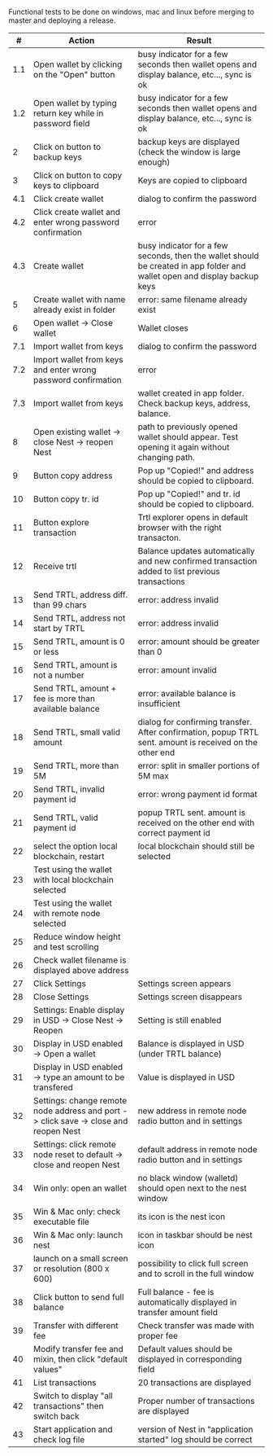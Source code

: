 Functional tests to be done on windows, mac and linux before merging to master and deploying a release.

\# | Action | Result
---|---|---
1.1 | Open wallet by clicking on the "Open" button | busy indicator for a few seconds then wallet opens and display balance, etc..., sync is ok
1.2 | Open wallet by typing return key while in password field | busy indicator for a few seconds then wallet opens and display balance, etc..., sync is ok
2 | Click on button to backup keys | backup keys are displayed (check the window is large enough)
3 | Click on button to copy keys to clipboard | Keys are copied to clipboard
4.1 | Click create wallet | dialog to confirm the password
4.2 | Click create wallet and enter wrong password confirmation | error
4.3 | Create wallet | busy indicator for a few seconds, then the wallet should be created in app folder and wallet open and display backup keys
5 | Create wallet with name already exist in folder | error: same filename already exist
6 | Open wallet -> Close wallet | Wallet closes
7.1 | Import wallet from keys | dialog to confirm the password
7.2 | Import wallet from keys and enter wrong password confirmation | error
7.3 | Import wallet from keys | wallet created in app folder. Check backup keys, address, balance.
8 | Open existing wallet -> close Nest -> reopen Nest | path to previously opened wallet should appear. Test opening it again without changing path. 
9 | Button copy address | Pop up "Copied!" and address should be copied to clipboard.
10 | Button copy tr. id | Pop up "Copied!" and tr. id should be copied to clipboard.
11 | Button explore transaction | Trtl explorer opens in default browser with the right transacton.
12 | Receive trtl | Balance updates automatically and new confirmed transaction added to list previous transactions
13 | Send TRTL, address diff. than 99 chars | error: address invalid
14 | Send TRTL, address not start by TRTL | error: address invalid
15 | Send TRTL, amount is 0 or less | error: amount should be greater than 0
16 | Send TRTL, amount is not a number | error: amount invalid
17 | Send TRTL, amount + fee is more than available balance | error: available balance is insufficient
18 | Send TRTL, small valid amount | dialog for confirming transfer. After confirmation, popup TRTL sent. amount is received on the other end
19 | Send TRTL, more than 5M | error: split in smaller portions of 5M max
20 | Send TRTL, invalid payment id | error: wrong payment id format
21 | Send TRTL, valid payment id | popup TRTL sent. amount is received on the other end with correct payment id
22 | select the option local blockchain, restart | local blockchain should still be selected
23 | Test using the wallet with local blockchain selected | 
24 | Test using the wallet with remote node selected |
25 | Reduce window height and test scrolling |
26 | Check wallet filename is displayed above address |
27 | Click Settings | Settings screen appears
28 | Close Settings | Settings screen disappears
29 | Settings: Enable display in USD -> Close Nest -> Reopen | Setting is still enabled
30 | Display in USD enabled -> Open a wallet| Balance is displayed in USD (under TRTL balance)
31 | Display in USD enabled -> type an amount to be transfered| Value is displayed in USD
32 | Settings: change remote node address and port -> click save -> close and reopen Nest | new address in remote node radio button and in settings
33 | Settings: click remote node reset to default -> close and reopen Nest | default address in remote node radio button and in settings
34 | Win only: open an wallet | no black window (walletd) should open next to the nest window
35 | Win & Mac only: check executable file | its icon is the nest icon
36 | Win & Mac only: launch nest | icon in taskbar should be nest icon
37 | launch on a small screen or resolution (800 x 600) | possibility to click full screen and to scroll in the full window
38 | Click button to send full balance | Full balance - fee is automatically displayed in transfer amount field
39 | Transfer with different fee | Check transfer was made with proper fee
40 | Modify transfer fee and mixin, then click "default values" | Default values should be displayed in corresponding field
41 | List transactions | 20 transactions are displayed
42 | Switch to display "all transactions" then switch back | Proper number of transactions are displayed
43 | Start application and check log file | version of Nest in "application started" log should be correct
